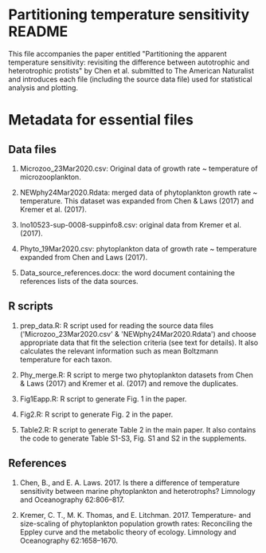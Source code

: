 # Partitioning temperature sensitivity README

This file accompanies the paper entitled "Partitioning the apparent temperature sensitivity: revisiting the difference between autotrophic and heterotrophic protists" by Chen et al. submitted to The American Naturalist and introduces each file (including the source data file) used for statistical analysis and plotting. 

# Metadata for essential files

## Data files
1. Microzoo_23Mar2020.csv: Original data of growth rate ~ temperature of microzooplankton.

2. NEWphy24Mar2020.Rdata: merged  data of phytoplankton growth rate ~ temperature. This dataset was expanded from Chen & Laws (2017) and Kremer et al. (2017).

3. lno10523-sup-0008-suppinfo8.csv: original data from Kremer et al. (2017).

4. Phyto_19Mar2020.csv: phytoplankton data of growth rate ~ temperature expanded from Chen and Laws (2017). 

5. Data_source_references.docx: the word document containing the references lists of the data sources.

## R scripts

1. prep_data.R: R script used for reading the source data files ('Microzoo_23Mar2020.csv' & 'NEWphy24Mar2020.Rdata') and choose appropriate data that fit the selection criteria (see text for details). It also calculates the relevant information such as mean Boltzmann temperature for each taxon.

2. Phy_merge.R: R script to merge two phytoplankton datasets from Chen & Laws (2017) and Kremer et al. (2017) and remove the duplicates.

3. Fig1Eapp.R: R script to generate Fig. 1 in the paper. 

4. Fig2.R: R script to generate Fig. 2 in the paper.

5. Table2.R: R script to generate Table 2 in the main paper. It also contains the code to generate Table S1-S3, Fig. S1 and S2 in the supplements.

## References

1. Chen, B., and E. A. Laws. 2017. Is there a difference of temperature sensitivity between marine phytoplankton and heterotrophs? Limnology and Oceanography 62:806–817.

2. Kremer, C. T., M. K. Thomas, and E. Litchman. 2017. Temperature- and size-scaling of phytoplankton population growth rates: Reconciling the Eppley curve and the metabolic theory of ecology. Limnology and Oceanography 62:1658–1670.

